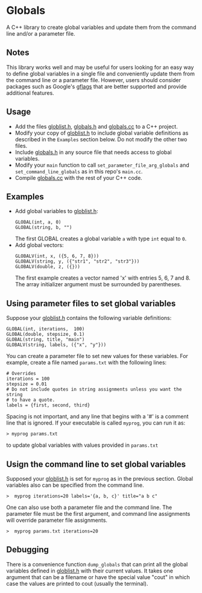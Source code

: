 # Globals
A C++ library to create global variables and update them from the command line
and/or a parameter file.

## Notes
This library works well and may be useful for users looking for an easy way to
define global variables in a single file and conveniently update them from the
command line or a parameter file.  However, users should consider packages
such as Google's [gflags](https://github.com/gflags/gflags) that are better
supported and provide additional features.

## Usage
- Add the files [globlist.h](globlist.h), [globals.h](globals.h) and
  [globals.cc](globals.cc) to a C++ project.
- Modify your copy  of [globlist.h](globlist.h) to include global variable
  definitions as described in the `Examples` section below. Do not modify the
  other two files.
- Include [globals.h](globals.h) in any source file that needs access to global
  variables.
- Modify your `main` function to call `set_parameter_file_arg_globals` and
  `set_command_line_globals` as in this repo's `main.cc`.
- Compile [globals.cc](globals.cc) with the rest of your C++ code.


## Examples
- Add global variables to [globlist.h](globlist.h):
  ```
  GLOBAL(int, a, 0)
  GLOBAL(string, b, "")
  ```
  The first GLOBAL creates a global variable `a` with type `int` equal to `0`.
- Add global vectors:
  ```
  GLOBALV(int, x, ({5, 6, 7, 8}))
  GLOBALV(string, y, ({"str1", "str2", "str3"}))
  GLOBALV(double, z, ({}))
  ```
  The first example creates a vector named 'x' with entries 5, 6, 7 and 8.
  The array initializer argument must be surrounded by parentheses.
  
## Using parameter files to set global variables
Suppose your [globlist.h](globlist.h) contains the following variable
definitions:
```
GLOBAL(int, iterations,  100)
GLOBAL(double, stepsize, 0.1)
GLOBAL(string, title, "main")
GLOBALV(string, labels, ({"x", "y"}))
```
You can create a parameter file to set new values for these variables.
For example, create a file named `params.txt` with the following lines:
```
# Overrides
iterations = 100
stepsize = 0.01
# Do not include quotes in string assignments unless you want the string
# to have a quote.
labels = {first, second, third}
```
Spacing is not important, and any line that begins with a '#' is a comment line
that is ignored.  If your executable is called `myprog`, you can run it as:
```
> myprog params.txt
```
to update global variables with values provided in `params.txt`

## Usign the command line to set global variables
Supposed your [globlist.h](globlist.h) is set for `myprog` as in the previous
section.  Global variables also can be specified from the command line.
```
>  myprog iterations=20 labels='{a, b, c}' title="a b c"
```
One can also use both a parameter file and the command line.  The parameter
file must be the first argument, and command line assignments will override
parameter file assignments.
```
>  myprog params.txt iterations=20
```

## Debugging
There is a convenience function `dump_globals` that can print all the global
variables defined in [globlist.h](globlist.h) with their current values. It
takes one argument that can be a filename or have the special value "cout" in
which case the values are printed to cout (usually the terminal).
